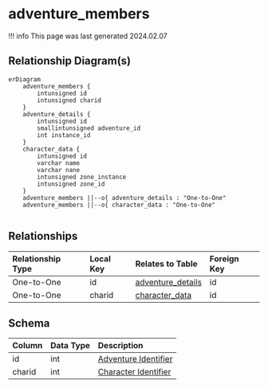 # adventure_members

!!! info
	This page was last generated 2024.02.07

## Relationship Diagram(s)

```mermaid
erDiagram
    adventure_members {
        intunsigned id
        intunsigned charid
    }
    adventure_details {
        intunsigned id
        smallintunsigned adventure_id
        int instance_id
    }
    character_data {
        intunsigned id
        varchar name
        varchar nane
        intunsigned zone_instance
        intunsigned zone_id
    }
    adventure_members ||--o{ adventure_details : "One-to-One"
    adventure_members ||--o{ character_data : "One-to-One"


```


## Relationships

| Relationship Type | Local Key | Relates to Table | Foreign Key |
| :--- | :--- | :--- | :--- |
| One-to-One | id | [adventure_details](../../schema/adventures/adventure_details.md) | id |
| One-to-One | charid | [character_data](../../schema/characters/character_data.md) | id |


## Schema

| Column | Data Type | Description |
| :--- | :--- | :--- |
| id | int | [Adventure Identifier](adventure_details.md) |
| charid | int | [Character Identifier](../../schema/characters/character_data.md) |

